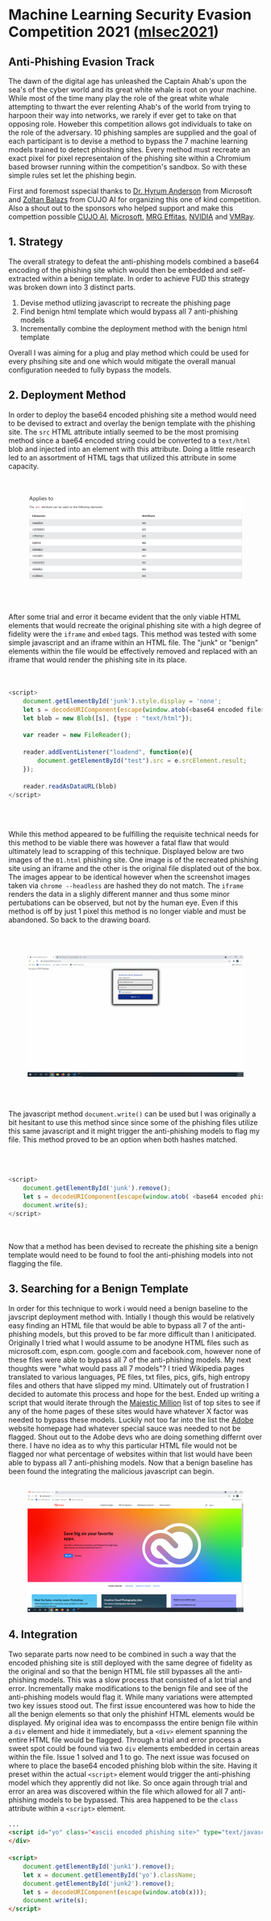 # Machine Learning Security Evasion Competition 2021 ([mlsec2021](https://mlsec.io/))
## Anti-Phishing Evasion Track

The dawn of the digital age has unleashed the Captain Ahab's upon the sea's of the cyber world and its great white whale is root on your machine.  While most of the time many play the role of the great white whale attempting to thwart the ever relenting Ahab's of the world from trying to harpoon their way into networks, we rarely if ever get to take on that opposing role.  Howeber this competition allows got individuals to take on the role of the adversary.  10 phishing samples are supplied and the goal of each participant is to devise a method to bypass the 7 machine learning models trained to detect phioshing sites.  Every method must recreate an exact pixel for pixel representaion of the phishing site within a Chromium based browser running within the competition's sandbox.  So with these simple rules set let the phishing begin.

First and foremost sspecial thanks to [Dr. Hyrum Anderson](https://twitter.com/drhyrum?lang=en) from Microsoft and [Zoltan Balazs](https://twitter.com/zh4ck?lang=en) from CUJO AI for organizing this one of kind competition.  Also a shout out to the sponsors who helped support and make this compettion possible [CUJO AI](https://twitter.com/CUJOAI), [Microsoft](https://twitter.com/Microsoft), [MRG Effitas](https://twitter.com/mrgeffitas), [NVIDIA](https://twitter.com/nvidia) and [VMRay](https://twitter.com/vmray).

## 1. Strategy ##
The overall strategy to defeat the anti-phishing models combined a base64 encoding of the phishing site which would then be embedded and self-extracted within a benign template.  In order to achieve FUD this strategy was broken down into 3 distinct parts.
1. Devise method utlizing javascript to recreate the phishing page
2. Find benign html template which would bypass all 7 anti-phishing models
3. Incrementally combine the deployment method with the benign html template

Overall I was aiming for a plug and play method which could be used for every phsihing site and one which would mitigate the overall manual configuration needed to fully bypass the models.

## 2. Deployment Method ##

In order to deploy the base64 encoded phishing site a method would need to be devised to extract and overlay the benign template with the phishing site.  The `src` HTML attribute intially seemed to be the most promising method since a bae64 encoded string could be converted to a `text/html` blob and injected into an element with this attribute.  Doing a little research led to an assortment of HTML tags that utilized this attribute in some capacity.  
<br>
<br>
<p align="center">
<img src="phishing_track/images/html_src.PNG" width=85% height=85%>
</p>
<br>
<br>

After some trial and error it became evident that the only viable HTML elements that would recreate the original phishing site with a high degree of fidelity were the `iframe` and `embed` tags.  This method was tested with some simple javascript and an iframe within an HTML file.  The "junk" or "benign" elements within the file would be effectively removed and replaced with an iframe that would render the phishing site in its place.  
<br>
<br>

```javascript
<script>
    document.getElementById('junk').style.display = 'none';
    let s = decodeURIComponent(escape(window.atob(<base64 encoded file>))
    let blob = new Blob([s], {type : "text/html"});

    var reader = new FileReader();

    reader.addEventListener("loadend", function(e){
        document.getElementById("test").src = e.srcElement.result;
    });

    reader.readAsDataURL(blob)
</script>
```

<br>
<br>

While this method appeared to be fulfilling the requisite technical needs for this method to be viable there was however a fatal flaw that would ultimately lead to scrapping of this technique.  Displayed below are two images of the `01.html` phishing site.  One image is of the recreated phishing site using an iframe and the other is the original file displated out of the box.  The images appear to be identical however when the screenshot images taken via `chrome --headless` are hashed they do not match.  The `iframe` renders the data in a slighly different manner and thus some minor pertubations can be observed, but not by the human eye.  Even if this method is off by just 1 pixel this method is no longer viable and must be abandoned.  So back to the drawing board.  

<br>
<br>
<p align="center">
<img src="phishing_track/images/01.gif" width=85% height=85%>
</p>
<br>
<br>

The javascript method `document.write()` can be used but I was originally a bit hesitant to use this method since since some of the phishing files utilize this same javascript and it might trigger the anti-phishing models to flag my file.  This method proved to be an option when both hashes matched.

<br>
<br>

```javascript
<script>
    document.getElementById('junk').remove();
    let s = decodeURIComponent(escape(window.atob( <base64 encoded phishing site> )));
    document.write(s);
</script>
```

<br>
<br>
Now that a method has been devised to recreate the phishing site a benign template would need to be found to fool the anti-phishing models into not flagging the file.

## 3. Searching for a Benign Template ##
In order for this technique to work i would need a benign baseline to the javscript deployment method with.  Intially I though this would be relatively easy finding an HTML file that would be able to bypass all 7 of the anti-phishing models, but this proved to be far more difficult than I aniticipated.  Originally I tried what I would assume to be anodyne HTML files such as microsoft.com, espn.com. google.com and facebook.com, however none of these files were able to bypass all 7 of the anti-phishing models.  My next thoughts were "what would pass all 7 models"?  I tried Wikipedia pages translated to various languages, PE files, txt files, pics, gifs, high entropy files and others that have slipped my mind.  Ultimately out of frustration I decided to automate this process and hope for the best.  Ended up writing a script that would iterate through the [Majestic Million](https://majestic.com/reports/majestic-million) list of top sites to see if any of the home pages of these sites would have whatever X factor was needed to bypass these models.  Luckily not too far into the list the [Adobe](https://www.adobe.com/) website homepage had whatever special sauce was needed to not be flagged.  Shout out to the Adobe devs who are doing something differnt over there.  I have no idea as to why this particular HTML file would not be flagged nor what percentage of websites within that list would have been able to bypass all 7 anti-phishing models.  Now that a benign baseline has been found the integrating the malicious javascript can begin.
<br>
<br>
<p align="center">
<img src="phishing_track/images/adobe.png" width=85% height=85%>
</p>

## 4. Integration ##

Two separate parts now need to be combined in such a way that the encoded phishing site is still deployed with the same degree of fidelity as the original and so that the benign HTML file still bypasses all the anti-phishing models.  This was a slow process that consisted of a lot trial and error.  Incrementally make modifications to the benign file and see of the anti-phishing models would flag it.  While many variations were attempted two key issues stood out.  The first issue encountered was how to hide the all the benign elements so that only the phishinf HTML elements would be displayed.  My original idea was to encompasss the entire benign file within a `div` element and hide it immediately, but a `<div>` element spanning the entire HTML file would be flagged.  Through a trial and error process a sweet spot could be found via two `div` elements embedded in certain areas within the file.  Issue 1 solved and 1 to go.  The next issue was focused on where to place the base64 encoded phishing blob within the site.  Having it preset within the actual `<script>` element would trigger the anti-phishing model which they apprently did not like.  So once again through trial and error an area was discovered within the file which allowed for all 7 anti-phishing models to be bypassed.  This area happened to be the `class` attribute within a `<script>` element.
<br>
```html
...
<script id="yo" class="<ascii encoded phishing site>" type="text/javascript" src="/etc.titan.dexterlibs/homepage/clientlibs/publish.combined.fp-421c4c081baf214852bd975d300f5d39.js" defer></script>
</div>

<script>
    document.getElementById('junk1').remove();
    let x = document.getElementById('yo').className;
    document.getElementById('junk2').remove();
    let s = decodeURIComponent(escape(window.atob(x)));
    document.write(s);
</script>
 ```
